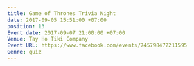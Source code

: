 ```yaml
---
title: Game of Thrones Trivia Night
date: 2017-09-05 15:51:00 +07:00
position: 13
Event date: 2017-09-07 21:00:00 +07:00
Venue: Tay Ho Tiki Company
Event URL: https://www.facebook.com/events/745798472211595
Genre: quiz
---
```


